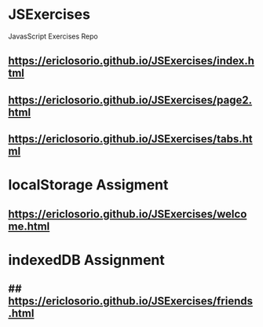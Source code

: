 # JSExercises
JavasScript Exercises Repo

## https://ericlosorio.github.io/JSExercises/index.html
## https://ericlosorio.github.io/JSExercises/page2.html
## https://ericlosorio.github.io/JSExercises/tabs.html

# localStorage Assigment
## https://ericlosorio.github.io/JSExercises/welcome.html

# indexedDB Assignment
## ## https://ericlosorio.github.io/JSExercises/friends.html
